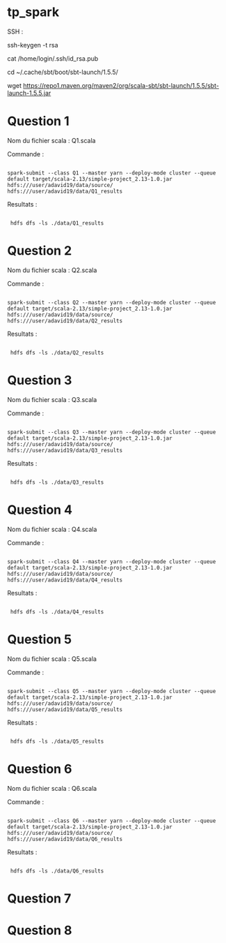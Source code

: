 # tp_spark

SSH : 


ssh-keygen -t rsa


cat /home/login/.ssh/id_rsa.pub


cd  ~/.cache/sbt/boot/sbt-launch/1.5.5/


wget https://repo1.maven.org/maven2/org/scala-sbt/sbt-launch/1.5.5/sbt-launch-1.5.5.jar


# Question 1

Nom du fichier scala :   Q1.scala

Commande  :

```

spark-submit --class Q1 --master yarn --deploy-mode cluster --queue default target/scala-2.13/simple-project_2.13-1.0.jar hdfs:///user/adavid19/data/source/ hdfs:///user/adavid19/data/Q1_results

```


Resultats :

```

 hdfs dfs -ls ./data/Q1_results

```

# Question 2

Nom du fichier scala :   Q2.scala

Commande  :

```

spark-submit --class Q2 --master yarn --deploy-mode cluster --queue default target/scala-2.13/simple-project_2.13-1.0.jar hdfs:///user/adavid19/data/source/ hdfs:///user/adavid19/data/Q2_results

```


Resultats :

```

 hdfs dfs -ls ./data/Q2_results

```


# Question 3

Nom du fichier scala :   Q3.scala

Commande  :

```

spark-submit --class Q3 --master yarn --deploy-mode cluster --queue default target/scala-2.13/simple-project_2.13-1.0.jar hdfs:///user/adavid19/data/source/ hdfs:///user/adavid19/data/Q3_results

```

Resultats :

```

 hdfs dfs -ls ./data/Q3_results

```


# Question 4


Nom du fichier scala :   Q4.scala

Commande  :

```

spark-submit --class Q4 --master yarn --deploy-mode cluster --queue default target/scala-2.13/simple-project_2.13-1.0.jar hdfs:///user/adavid19/data/source/ hdfs:///user/adavid19/data/Q4_results

```

Resultats :

```

 hdfs dfs -ls ./data/Q4_results

```


# Question 5


Nom du fichier scala :   Q5.scala

Commande  :

```

spark-submit --class Q5 --master yarn --deploy-mode cluster --queue default target/scala-2.13/simple-project_2.13-1.0.jar hdfs:///user/adavid19/data/source/ hdfs:///user/adavid19/data/Q5_results

```

Resultats :

```

 hdfs dfs -ls ./data/Q5_results

```


# Question 6


Nom du fichier scala :   Q6.scala

Commande  :

```

spark-submit --class Q6 --master yarn --deploy-mode cluster --queue default target/scala-2.13/simple-project_2.13-1.0.jar hdfs:///user/adavid19/data/source/ hdfs:///user/adavid19/data/Q6_results

```

Resultats :

```

 hdfs dfs -ls ./data/Q6_results

```


# Question 7


# Question 8





